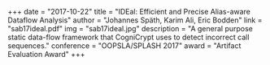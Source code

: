 +++
date = "2017-10-22"
title = "IDEal: Efficient and Precise Alias-aware Dataflow Analysis"
author = "Johannes Späth, Karim Ali, Eric Bodden"
link = "sab17ideal.pdf"
img = "sab17ideal.jpg"
description = "A general purpose static data-flow framework that CogniCrypt uses to detect incorrect call sequences."
conference = "OOPSLA/SPLASH 2017"
award = "Artifact Evaluation Award"
+++
